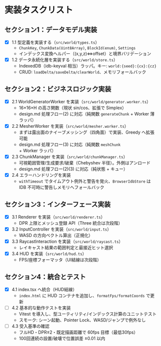 # 実装タスクリスト

## セクション1：データモデル実装
- [x] 1.1 型定義を実装する（`src/world/types.ts`）
  - `ChunkKey`, `ChunkData(Uint8Array)`, `BlockId(enum)`, `Settings`
  - インデックス変換ヘルパー（(x,y,z)⇔offset）と境界バリデーション
- [x] 1.2 データ永続化層を実装する（`src/world/store.ts`）
  - IndexedDB（idb-keyval 相当）ラッパ。キー: `world:{seed}:{cx}:{cz}`
  - CRUD: `loadDelta/saveDelta/clearWorld`、メモリフォールバック

## セクション2：ビジネスロジック実装
- [x] 2.1 WorldGeneratorWorker を実装（`src/world/generator.worker.ts`）
  - 16×16×H の高さ関数（現状 sin/cos、拡張で Simplex）
  - design.md 処理フロー(2) に対応（純関数 `generateChunk` + Worker 薄ラッパ）
- [x] 2.2 MesherWorker を実装（`src/world/mesher.worker.ts`）
  - まずは露出面のナイーブメッシング（四角面）で実装、Greedy へ拡張可能
  - design.md 処理フロー(3) に対応（純関数 `meshChunk` + Worker ラッパ）
- [x] 2.3 ChunkManager を実装（`src/world/chunkManager.ts`）
  - 可視範囲管理/生成要求/破棄（Chebyshev 半径）。外側はアンロード
  - design.md 処理フロー(2)(3) に対応（純状態 + キュー）
- [x] 2.4 エラーハンドリングを実装
  - `withTimeout` でタイムアウト例外と警告を発火、`BrowserIdbStore` は IDB 不可時に警告しメモリへフォールバック

## セクション3：インターフェース実装
- [x] 3.1 Renderer を実装（`src/world/renderer.ts`）
  - DPR 上限とメッシュ登録 API（Three 統合は次段階）
- [x] 3.2 InputController を実装（`src/world/input.ts`）
  - WASD の方向ベクトル算出（正規化）
- [x] 3.3 RaycastInteraction を実装（`src/world/raycast.ts`）
  - レイキャスト結果の範囲判定と最接近ヒット選択
- [x] 3.4 HUD を実装（`src/world/hud.ts`）
  - FPS/座標フォーマッタ（UI結線は次段階）

## セクション4：統合とテスト
- [x] 4.1 index.tsx へ統合（HUD結線）
  - `index.html` に HUD コンテナを追加し、`formatFps/formatCoords` で更新
- [ ] 4.2 基本的な動作テストを実装
  - Vitest を導入し、型ユーティリティ/インデックス計算のユニットテスト
  - スモーク: シーン起動、Pointer Lock、WASD/ジャンプで例外なし
- [ ] 4.3 受入基準の確認
  - フルHD・DPR≤2・既定描画距離で 60fps 目標（最低30fps）
  - 100回連続の設置/破壊で位置誤差 ±0.01 以内

